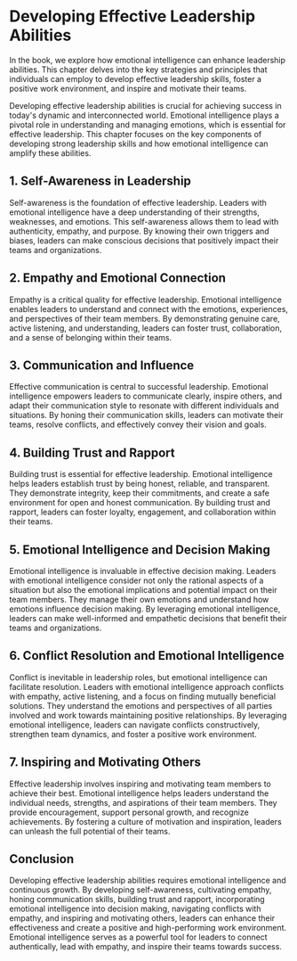# Developing Effective Leadership Abilities

In the book, we explore how emotional intelligence can enhance leadership abilities. This chapter delves into the key strategies and principles that individuals can employ to develop effective leadership skills, foster a positive work environment, and inspire and motivate their teams.

Developing effective leadership abilities is crucial for achieving success in today's dynamic and interconnected world. Emotional intelligence plays a pivotal role in understanding and managing emotions, which is essential for effective leadership. This chapter focuses on the key components of developing strong leadership skills and how emotional intelligence can amplify these abilities.

## 1\. Self-Awareness in Leadership

Self-awareness is the foundation of effective leadership. Leaders with emotional intelligence have a deep understanding of their strengths, weaknesses, and emotions. This self-awareness allows them to lead with authenticity, empathy, and purpose. By knowing their own triggers and biases, leaders can make conscious decisions that positively impact their teams and organizations.

## 2\. Empathy and Emotional Connection

Empathy is a critical quality for effective leadership. Emotional intelligence enables leaders to understand and connect with the emotions, experiences, and perspectives of their team members. By demonstrating genuine care, active listening, and understanding, leaders can foster trust, collaboration, and a sense of belonging within their teams.

## 3\. Communication and Influence

Effective communication is central to successful leadership. Emotional intelligence empowers leaders to communicate clearly, inspire others, and adapt their communication style to resonate with different individuals and situations. By honing their communication skills, leaders can motivate their teams, resolve conflicts, and effectively convey their vision and goals.

## 4\. Building Trust and Rapport

Building trust is essential for effective leadership. Emotional intelligence helps leaders establish trust by being honest, reliable, and transparent. They demonstrate integrity, keep their commitments, and create a safe environment for open and honest communication. By building trust and rapport, leaders can foster loyalty, engagement, and collaboration within their teams.

## 5\. Emotional Intelligence and Decision Making

Emotional intelligence is invaluable in effective decision making. Leaders with emotional intelligence consider not only the rational aspects of a situation but also the emotional implications and potential impact on their team members. They manage their own emotions and understand how emotions influence decision making. By leveraging emotional intelligence, leaders can make well-informed and empathetic decisions that benefit their teams and organizations.

## 6\. Conflict Resolution and Emotional Intelligence

Conflict is inevitable in leadership roles, but emotional intelligence can facilitate resolution. Leaders with emotional intelligence approach conflicts with empathy, active listening, and a focus on finding mutually beneficial solutions. They understand the emotions and perspectives of all parties involved and work towards maintaining positive relationships. By leveraging emotional intelligence, leaders can navigate conflicts constructively, strengthen team dynamics, and foster a positive work environment.

## 7\. Inspiring and Motivating Others

Effective leadership involves inspiring and motivating team members to achieve their best. Emotional intelligence helps leaders understand the individual needs, strengths, and aspirations of their team members. They provide encouragement, support personal growth, and recognize achievements. By fostering a culture of motivation and inspiration, leaders can unleash the full potential of their teams.

## Conclusion

Developing effective leadership abilities requires emotional intelligence and continuous growth. By developing self-awareness, cultivating empathy, honing communication skills, building trust and rapport, incorporating emotional intelligence into decision making, navigating conflicts with empathy, and inspiring and motivating others, leaders can enhance their effectiveness and create a positive and high-performing work environment. Emotional intelligence serves as a powerful tool for leaders to connect authentically, lead with empathy, and inspire their teams towards success.
